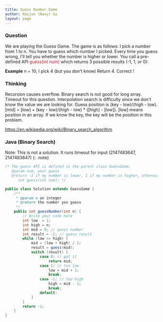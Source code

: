 ```yaml
---
title: Guess Number Game
author: Haijun (Navy) Su
layout: page
---
```

### Question
We are playing the Guess Game. The game is as follows:
I pick a number from 1 to n. You have to guess which number I picked.
Every time you guess wrong, I'll tell you whether the number is higher or lower.
You call a pre-defined API <font style="color: #C72541; background: #F9F2F4;">guess(int num)</font> which returns 3 possible results (-1, 1, or 0):

**Example**
n = 10, I pick 4 (but you don't know)
Return 4. Correct !

### Thinking
Recursion causes overflow.
Binary search is not good for long array. Timeout for this question.
Interpolation search is difficulty since we don't know the value we are looking for. Guess position is (key - low)/(high - low). [mid] = [low] + (key - low)/(high - low) * ([high] - [low]). [low] means position in an array. If we know the key, the key will be the position in this problem.

<https://en.wikipedia.org/wiki/Binary_search_algorithm>

### Java (Binary Search)

<i class="fa fa-info" aria-hidden="true"></i> Note: This is not a solution. It runs timeout for input (2147483647, 2147483647) 
{: .note}

~~~ java
/* The guess API is defined in the parent class GuessGame.
   @param num, your guess
   @return -1 if my number is lower, 1 if my number is higher, otherwise return 0
      int guess(int num); */

public class Solution extends GuessGame {
    /**
     * @param n an integer
     * @return the number you guess
     */
    public int guessNumber(int n) {
        // Write your code here
        int low  = 1;
        int high = n;
        int mid = 0; // guess number
        int result = -2; // guess result
        while (low <= high) {
            mid = (low + high) / 2;
            result = guess(mid);
            switch (result) {
                case 0: // got it
                    return mid;
                case 1: // too low
                    low = mid + 1;
                    break;
                case -1: // too high
                    high = mid - 1;
                    break;
                default:
            }
        }
        return -1;
    }
}
~~~
